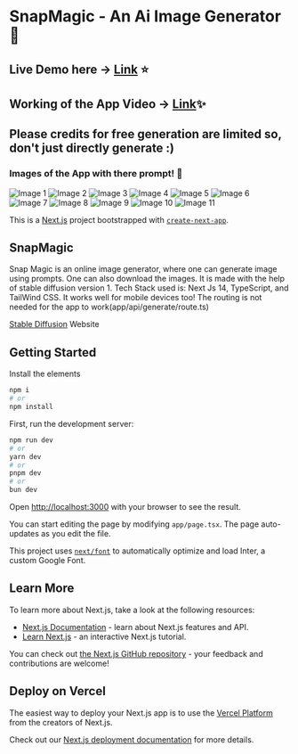 # SnapMagic - An Ai Image Generator :tada:

## Live Demo here  -> [Link](https://snap-magic.vercel.app/) ⭐

## Working of the App Video -> [Link](https://youtu.be/9y6bvnO9Yq8)✨

## Please credits for free generation are limited so, don't just directly generate :)

### Images of the App with there prompt! :memo:
![Image 1](https://github.com/Neel-max-cpu/SnapMagic/blob/main/public/image/11.png?raw=true)
![Image 2](https://github.com/Neel-max-cpu/SnapMagic/blob/main/public/image/10.png?raw=true)
![Image 3](https://github.com/Neel-max-cpu/SnapMagic/blob/main/public/image/1.png?raw=true)
![Image 4](https://github.com/Neel-max-cpu/SnapMagic/blob/main/public/image/2.png?raw=true)
![Image 5](https://github.com/Neel-max-cpu/SnapMagic/blob/main/public/image/3.png?raw=true)
![Image 6](https://github.com/Neel-max-cpu/SnapMagic/blob/main/public/image/4.png?raw=true)
![Image 7](https://github.com/Neel-max-cpu/SnapMagic/blob/main/public/image/5.png?raw=true)
![Image 8](https://github.com/Neel-max-cpu/SnapMagic/blob/main/public/image/6.png?raw=true)
![Image 9](https://github.com/Neel-max-cpu/SnapMagic/blob/main/public/image/7.png?raw=true)
![Image 10](https://github.com/Neel-max-cpu/SnapMagic/blob/main/public/image/8.png?raw=true)
![Image 11](https://github.com/Neel-max-cpu/SnapMagic/blob/main/public/image/9.png?raw=true)


This is a [Next.js](https://nextjs.org/) project bootstrapped with [`create-next-app`](https://github.com/vercel/next.js/tree/canary/packages/create-next-app).


## SnapMagic
Snap Magic is an online image generator, where one can generate image using prompts. One can also download the images. It is made with the help of stable diffusion version 1. Tech Stack used is: Next Js 14, TypeScript, and TailWind CSS. It works well for mobile devices too! The routing is not needed for the app to work(app/api/generate/route.ts)

[Stable Diffusion](https://stability.ai/) Website

## Getting Started
Install the elements 
```bash
npm i 
# or 
npm install
```
First, run the development server:

```bash
npm run dev
# or
yarn dev
# or
pnpm dev
# or
bun dev
```

Open [http://localhost:3000](http://localhost:3000) with your browser to see the result.

You can start editing the page by modifying `app/page.tsx`. The page auto-updates as you edit the file.

This project uses [`next/font`](https://nextjs.org/docs/basic-features/font-optimization) to automatically optimize and load Inter, a custom Google Font.

## Learn More

To learn more about Next.js, take a look at the following resources:

- [Next.js Documentation](https://nextjs.org/docs) - learn about Next.js features and API.
- [Learn Next.js](https://nextjs.org/learn) - an interactive Next.js tutorial.

You can check out [the Next.js GitHub repository](https://github.com/vercel/next.js/) - your feedback and contributions are welcome!

## Deploy on Vercel

The easiest way to deploy your Next.js app is to use the [Vercel Platform](https://vercel.com/new?utm_medium=default-template&filter=next.js&utm_source=create-next-app&utm_campaign=create-next-app-readme) from the creators of Next.js.

Check out our [Next.js deployment documentation](https://nextjs.org/docs/deployment) for more details.
